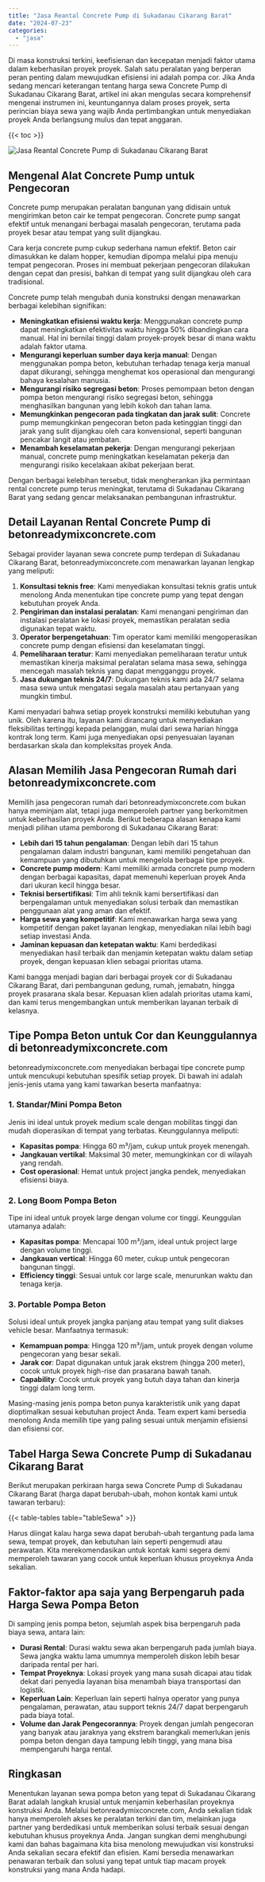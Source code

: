 ```yaml
---
title: "Jasa Reantal Concrete Pump di Sukadanau Cikarang Barat"
date: "2024-07-23"
categories: 
  - "jasa"
---
```


Di masa konstruksi terkini, keefisienan dan kecepatan menjadi faktor utama dalam keberhasilan proyek proyek. Salah satu peralatan yang berperan peran penting dalam mewujudkan efisiensi ini adalah pompa cor. Jika Anda sedang mencari keterangan tentang harga sewa Concrete Pump di Sukadanau Cikarang Barat, artikel ini akan mengulas secara komprehensif mengenai instrumen ini, keuntungannya dalam proses proyek, serta perincian biaya sewa yang wajib Anda pertimbangkan untuk menyediakan proyek Anda berlangsung mulus dan tepat anggaran.

{{< toc >}}

![Jasa Reantal Concrete Pump di Sukadanau Cikarang Barat](https://betoncor8.github.io/pump/concrete-pump%20(11).png)

## Mengenal Alat Concrete Pump untuk Pengecoran

Concrete pump merupakan peralatan bangunan yang didisain untuk mengirimkan beton cair ke tempat pengecoran. Concrete pump sangat efektif untuk menangani berbagai masalah pengecoran, terutama pada proyek besar atau tempat yang sulit dijangkau.

Cara kerja concrete pump cukup sederhana namun efektif. Beton cair dimasukkan ke dalam hopper, kemudian dipompa melalui pipa menuju tempat pengecoran. Proses ini membuat pekerjaan pengecoran dilakukan dengan cepat dan presisi, bahkan di tempat yang sulit dijangkau oleh cara tradisional.

Concrete pump telah mengubah dunia konstruksi dengan menawarkan berbagai kelebihan signifikan:

- **Meningkatkan efisiensi waktu kerja**: Menggunakan concrete pump dapat meningkatkan efektivitas waktu hingga 50% dibandingkan cara manual. Hal ini bernilai tinggi dalam proyek-proyek besar di mana waktu adalah faktor utama.
- **Mengurangi keperluan sumber daya kerja manual**: Dengan menggunakan pompa beton, kebutuhan terhadap tenaga kerja manual dapat dikurangi, sehingga menghemat kos operasional dan mengurangi bahaya kesalahan manusia.
- **Mengurangi risiko segregasi beton**: Proses pemompaan beton dengan pompa beton mengurangi risiko segregasi beton, sehingga menghasilkan bangunan yang lebih kokoh dan tahan lama.
- **Memungkinkan pengecoran pada tingkatan dan jarak sulit**: Concrete pump memungkinkan pengecoran beton pada ketinggian tinggi dan jarak yang sulit dijangkau oleh cara konvensional, seperti bangunan pencakar langit atau jembatan.
- **Menambah keselamatan pekerja**: Dengan mengurangi pekerjaan manual, concrete pump meningkatkan keselamatan pekerja dan mengurangi risiko kecelakaan akibat pekerjaan berat.

Dengan berbagai kelebihan tersebut, tidak mengherankan jika permintaan rental concrete pump terus meningkat, terutama di Sukadanau Cikarang Barat yang sedang gencar melaksanakan pembangunan infrastruktur.

## Detail Layanan Rental Concrete Pump di betonreadymixconcrete.com

Sebagai provider layanan sewa concrete pump terdepan di Sukadanau Cikarang Barat, betonreadymixconcrete.com menawarkan layanan lengkap yang meliputi:

1. **Konsultasi teknis free**: Kami menyediakan konsultasi teknis gratis untuk menolong Anda menentukan tipe concrete pump yang tepat dengan kebutuhan proyek Anda.
2. **Pengiriman dan instalasi peralatan**: Kami menangani pengiriman dan instalasi peralatan ke lokasi proyek, memastikan peralatan sedia digunakan tepat waktu.
3. **Operator berpengetahuan**: Tim operator kami memiliki mengoperasikan concrete pump dengan efisiensi dan keselamatan tinggi.
4. **Pemeliharaan teratur**: Kami menyediakan pemeliharaan teratur untuk memastikan kinerja maksimal peralatan selama masa sewa, sehingga mencegah masalah teknis yang dapat mengganggu proyek.
5. **Jasa dukungan teknis 24/7**: Dukungan teknis kami ada 24/7 selama masa sewa untuk mengatasi segala masalah atau pertanyaan yang mungkin timbul.

Kami menyadari bahwa setiap proyek konstruksi memiliki kebutuhan yang unik. Oleh karena itu, layanan kami dirancang untuk menyediakan fleksibilitas tertinggi kepada pelanggan, mulai dari sewa harian hingga kontrak long term. Kami juga menyediakan opsi penyesuaian layanan berdasarkan skala dan kompleksitas proyek Anda.

## Alasan Memilih Jasa Pengecoran Rumah dari betonreadymixconcrete.com

Memilih jasa pengecoran rumah dari betonreadymixconcrete.com bukan hanya meminjam alat, tetapi juga memperoleh partner yang berkomitmen untuk keberhasilan proyek Anda. Berikut beberapa alasan kenapa kami menjadi pilihan utama pemborong di Sukadanau Cikarang Barat:

- **Lebih dari 15 tahun pengalaman**: Dengan lebih dari 15 tahun pengalaman dalam industri bangunan, kami memiliki pengetahuan dan kemampuan yang dibutuhkan untuk mengelola berbagai tipe proyek.
- **Concrete pump modern**: Kami memiliki armada concrete pump modern dengan berbagai kapasitas, dapat memenuhi keperluan proyek Anda dari ukuran kecil hingga besar.
- **Teknisi bersertifikasi**: Tim ahli teknik kami bersertifikasi dan berpengalaman untuk menyediakan solusi terbaik dan memastikan penggunaan alat yang aman dan efektif.
- **Harga sewa yang kompetitif**: Kami menawarkan harga sewa yang kompetitif dengan paket layanan lengkap, menyediakan nilai lebih bagi setiap investasi Anda.
- **Jaminan kepuasan dan ketepatan waktu**: Kami berdedikasi menyediakan hasil terbaik dan menjamin ketepatan waktu dalam setiap proyek, dengan kepuasan klien sebagai prioritas utama.

Kami bangga menjadi bagian dari berbagai proyek cor di Sukadanau Cikarang Barat, dari pembangunan gedung, rumah, jemabatn, hingga proyek prasarana skala besar. Kepuasan klien adalah prioritas utama kami, dan kami terus mengembangkan untuk memberikan layanan terbaik di kelasnya.

## Tipe Pompa Beton untuk Cor dan Keunggulannya di betonreadymixconcrete.com

betonreadymixconcrete.com menyediakan berbagai tipe concrete pump untuk mencukupi kebutuhan spesifik setiap proyek. Di bawah ini adalah jenis-jenis utama yang kami tawarkan beserta manfaatnya:

### 1\. Standar/Mini Pompa Beton

Jenis ini ideal untuk proyek medium scale dengan mobilitas tinggi dan mudah dioperasikan di tempat yang terbatas. Keunggulannya meliputi:

- **Kapasitas pompa**: Hingga 60 m³/jam, cukup untuk proyek menengah.
- **Jangkauan vertikal**: Maksimal 30 meter, memungkinkan cor di wilayah yang rendah.
- **Cost operasional**: Hemat untuk project jangka pendek, menyediakan efisiensi biaya.

### 2\. Long Boom Pompa Beton

Tipe ini ideal untuk proyek large dengan volume cor tinggi. Keunggulan utamanya adalah:

- **Kapasitas pompa**: Mencapai 100 m³/jam, ideal untuk project large dengan volume tinggi.
- **Jangkauan vertical**: Hingga 60 meter, cukup untuk pengecoran bangunan tinggi.
- **Efficiency tinggi**: Sesuai untuk cor large scale, menurunkan waktu dan tenaga kerja.

### 3\. Portable Pompa Beton

Solusi ideal untuk proyek jangka panjang atau tempat yang sulit diakses vehicle besar. Manfaatnya termasuk:

- **Kemampuan pompa**: Hingga 120 m³/jam, untuk proyek dengan volume pengecoran yang besar sekali.
- **Jarak cor**: Dapat digunakan untuk jarak ekstrem (hingga 200 meter), cocok untuk proyek high-rise dan prasarana bawah tanah.
- **Capability**: Cocok untuk proyek yang butuh daya tahan dan kinerja tinggi dalam long term.

Masing-masing jenis pompa beton punya karakteristik unik yang dapat dioptimalkan sesuai kebutuhan project Anda. Team expert kami bersedia menolong Anda memilih tipe yang paling sesuai untuk menjamin efisiensi dan efisiensi cor.

## Tabel Harga Sewa Concrete Pump di Sukadanau Cikarang Barat

Berikut merupakan perkiraan harga sewa Concrete Pump di Sukadanau Cikarang Barat (harga dapat berubah-ubah, mohon kontak kami untuk tawaran terbaru):

{{< table-tables table="tableSewa" >}}

Harus diingat kalau harga sewa dapat berubah-ubah tergantung pada lama sewa, tempat proyek, dan kebutuhan lain seperti pengemudi atau perawatan. Kita merekomendasikan untuk kontak kami segera demi memperoleh tawaran yang cocok untuk keperluan khusus proyeknya Anda sekalian.

## Faktor-faktor apa saja yang Berpengaruh pada Harga Sewa Pompa Beton

Di samping jenis pompa beton, sejumlah aspek bisa berpengaruh pada biaya sewa, antara lain:

- **Durasi Rental**: Durasi waktu sewa akan berpengaruh pada jumlah biaya. Sewa jangka waktu lama umumnya memperoleh diskon lebih besar daripada rental per hari.
- **Tempat Proyeknya**: Lokasi proyek yang mana susah dicapai atau tidak dekat dari penyedia layanan bisa menambah biaya transportasi dan logistik.
- **Keperluan Lain**: Keperluan lain seperti halnya operator yang punya pengalaman, perawatan, atau support teknis 24/7 dapat berpengaruh pada biaya total.
- **Volume dan Jarak Pengecorannya**: Proyek dengan jumlah pengecoran yang banyak atau jaraknya yang ekstrem barangkali memerlukan jenis pompa beton dengan daya tampung lebih tinggi, yang mana bisa mempengaruhi harga rental.

## Ringkasan

Menentukan layanan sewa pompa beton yang tepat di Sukadanau Cikarang Barat adalah langkah krusial untuk menjamin keberhasilan proyeknya konstruksi Anda. Melalui betonreadymixconcrete.com, Anda sekalian tidak hanya memperoleh akses ke peralatan terkini dan tim, melainkan juga partner yang berdedikasi untuk memberikan solusi terbaik sesuai dengan kebutuhan khusus proyeknya Anda. Jangan sungkan demi menghubungi kami dan bahas bagaimana kita bisa menolong mewujudkan visi konstruksi Anda sekalian secara efektif dan efisien. Kami bersedia menawarkan penawaran terbaik dan solusi yang tepat untuk tiap macam proyek konstruksi yang mana Anda hadapi.
